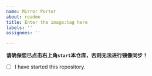 ```yaml
---
name: Mirror Porter
about: readme
title: Enter the image:tag here
labels: ''
assignees: ''

---
```


**请确保您已点击右上角`start`本仓库，否则无法进行镜像同步！**
- [ ] I have started this repository.
